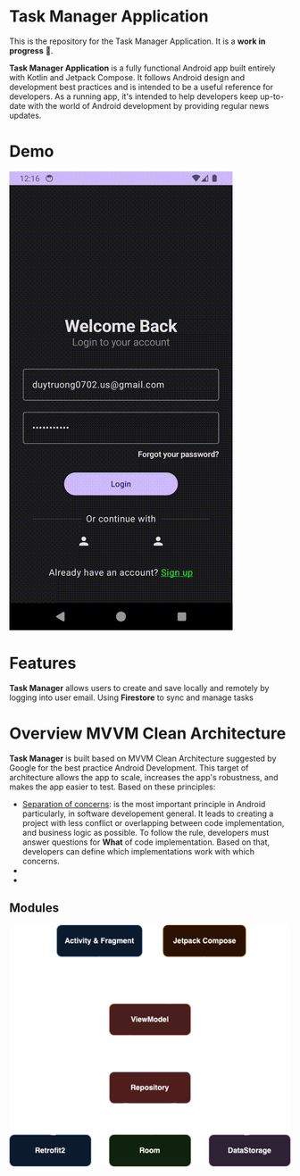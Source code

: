 Task Manager Application
==================

This is the repository for the Task Manager Application. It is a **work in progress** 🚧.

**Task Manager Application** is a fully functional Android app built entirely with Kotlin and Jetpack Compose. It
follows Android design and development best practices and is intended to be a useful reference
for developers. As a running app, it's intended to help developers keep up-to-date with the world
of Android development by providing regular news updates.

# Demo 

![Application Demo](./github//app_demo.gif)

# Features

**Task Manager** allows users to create and save locally and remotely by logging into user email. Using **Firestore** to sync and manage tasks

# Overview MVVM Clean Architecture

**Task Manager** is built based on MVVM Clean Architecture suggested by Google for the best practice Android Development. This target of architecture allows the app to scale, increases the app's robustness, and makes the app easier to test.
Based on these principles: 
- [Separation of concerns](https://en.wikipedia.org/wiki/Separation_of_concerns): is the most important principle in Android particularly, in software developement general.
  It leads to creating a project with less conflict or overlapping between code implementation, and business logic as possible.
  To follow the rule, developers must answer questions for **What** of code implementation. Based on that, developers can define which implementations work with which concerns.
- 
- 

## Modules


 <img src="./github/MVVM.png" alt="ArchiTecture logo"/>
